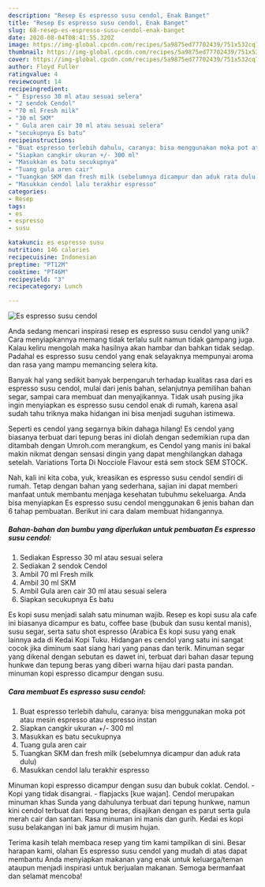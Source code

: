 ```yaml
---
description: "Resep Es espresso susu cendol, Enak Banget"
title: "Resep Es espresso susu cendol, Enak Banget"
slug: 68-resep-es-espresso-susu-cendol-enak-banget
date: 2020-08-04T08:41:55.320Z
image: https://img-global.cpcdn.com/recipes/5a9875ed77702439/751x532cq70/es-espresso-susu-cendol-foto-resep-utama.jpg
thumbnail: https://img-global.cpcdn.com/recipes/5a9875ed77702439/751x532cq70/es-espresso-susu-cendol-foto-resep-utama.jpg
cover: https://img-global.cpcdn.com/recipes/5a9875ed77702439/751x532cq70/es-espresso-susu-cendol-foto-resep-utama.jpg
author: Floyd Fuller
ratingvalue: 4
reviewcount: 14
recipeingredient:
- " Espresso 30 ml atau sesuai selera"
- "2 sendok Cendol"
- "70 ml Fresh milk"
- "30 ml SKM"
- " Gula aren cair 30 ml atau sesuai selera"
- "secukupnya Es batu"
recipeinstructions:
- "Buat espresso terlebih dahulu, caranya: bisa menggunakan moka pot atau mesin espresso atau espresso instan"
- "Siapkan cangkir ukuran +/- 300 ml"
- "Masukkan es batu secukupnya"
- "Tuang gula aren cair"
- "Tuangkan SKM dan fresh milk (sebelumnya dicampur dan aduk rata dulu)"
- "Masukkan cendol lalu terakhir espresso"
categories:
- Resep
tags:
- es
- espresso
- susu

katakunci: es espresso susu 
nutrition: 146 calories
recipecuisine: Indonesian
preptime: "PT12M"
cooktime: "PT46M"
recipeyield: "3"
recipecategory: Lunch

---
```



![Es espresso susu cendol](https://img-global.cpcdn.com/recipes/5a9875ed77702439/751x532cq70/es-espresso-susu-cendol-foto-resep-utama.jpg)

Anda sedang mencari inspirasi resep es espresso susu cendol yang unik? Cara menyiapkannya memang tidak terlalu sulit namun tidak gampang juga. Kalau keliru mengolah maka hasilnya akan hambar dan bahkan tidak sedap. Padahal es espresso susu cendol yang enak selayaknya mempunyai aroma dan rasa yang mampu memancing selera kita.

Banyak hal yang sedikit banyak berpengaruh terhadap kualitas rasa dari es espresso susu cendol, mulai dari jenis bahan, selanjutnya pemilihan bahan segar, sampai cara membuat dan menyajikannya. Tidak usah pusing jika ingin menyiapkan es espresso susu cendol enak di rumah, karena asal sudah tahu triknya maka hidangan ini bisa menjadi suguhan istimewa.

Seperti es cendol yang segarnya bikin dahaga hilang! Es cendol yang biasanya terbuat dari tepung beras ini diolah dengan sedemikian rupa dan ditambah dengan Umroh.com merangkum, es Cendol yang manis ini bakal makin nikmat dengan sensasi dingin yang dapat menghilangkan dahaga setelah. Variations Torta Di Nocciole Flavour está sem stock SEM STOCK.


Nah, kali ini kita coba, yuk, kreasikan es espresso susu cendol sendiri di rumah. Tetap dengan bahan yang sederhana, sajian ini dapat memberi manfaat untuk membantu menjaga kesehatan tubuhmu sekeluarga. Anda bisa menyiapkan Es espresso susu cendol menggunakan 6 jenis bahan dan 6 tahap pembuatan. Berikut ini cara dalam membuat hidangannya.

<!--inarticleads1-->

##### Bahan-bahan dan bumbu yang diperlukan untuk pembuatan Es espresso susu cendol:

1. Sediakan  Espresso 30 ml atau sesuai selera
1. Sediakan 2 sendok Cendol
1. Ambil 70 ml Fresh milk
1. Ambil 30 ml SKM
1. Ambil  Gula aren cair 30 ml atau sesuai selera
1. Siapkan secukupnya Es batu


Es kopi susu menjadi salah satu minuman wajib. Resep es kopi susu ala cafe ini biasanya dicampur es batu, coffee base (bubuk dan susu kental manis), susu segar, serta satu shot espresso (Arabica Es kopi susu yang enak lainnya ada di Kedai Kopi Tuku. Hidangan es cendol yang satu ini sangat cocok jika diminum saat siang hari yang panas dan terik. Minuman segar yang dikenal dengan sebutan es dawet ini, terbuat dari bahan dasar tepung hunkwe dan tepung beras yang diberi warna hijau dari pasta pandan. minuman kopi espresso dicampur dengan susu. 

<!--inarticleads2-->

##### Cara membuat Es espresso susu cendol:

1. Buat espresso terlebih dahulu, caranya: bisa menggunakan moka pot atau mesin espresso atau espresso instan
1. Siapkan cangkir ukuran +/- 300 ml
1. Masukkan es batu secukupnya
1. Tuang gula aren cair
1. Tuangkan SKM dan fresh milk (sebelumnya dicampur dan aduk rata dulu)
1. Masukkan cendol lalu terakhir espresso


Minuman kopi espresso dicampur dengan susu dan bubuk coklat. Cendol. - Kopi yang tidak disangrai. - flapjacks [kue wajan]. Cendol merupakan minuman khas Sunda yang dahulunya terbuat dari tepung hunkwe, namun kini cendol terbuat dari tepung beras, disajikan dengan es parut serta gula merah cair dan santan. Rasa minuman ini manis dan gurih. Kedai es kopi susu belakangan ini bak jamur di musim hujan. 

Terima kasih telah membaca resep yang tim kami tampilkan di sini. Besar harapan kami, olahan Es espresso susu cendol yang mudah di atas dapat membantu Anda menyiapkan makanan yang enak untuk keluarga/teman ataupun menjadi inspirasi untuk berjualan makanan. Semoga bermanfaat dan selamat mencoba!
